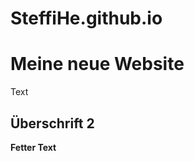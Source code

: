 # SteffiHe.github.io

# Meine neue Website 

Text

## Überschrift 2 

**Fetter Text**

<app-root>
  
